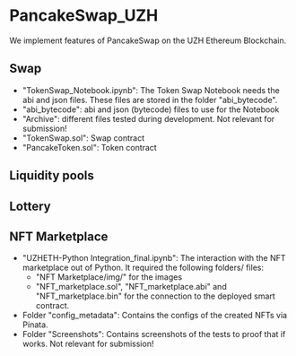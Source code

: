 # PancakeSwap_UZH
 We implement features of PancakeSwap on the UZH Ethereum Blockchain.


## Swap 
- "TokenSwap_Notebook.ipynb": The Token Swap Notebook needs the abi and json files. These files are stored in the folder "abi_bytecode". 
- "abi_bytecode": abi and json (bytecode) files to use for the Notebook 
- "Archive": different files tested during development. Not relevant for submission! 
- "TokenSwap.sol": Swap contract
- "PancakeToken.sol": Token contract

## Liquidity pools

## Lottery


## NFT Marketplace
- "UZHETH-Python Integration_final.ipynb": The interaction with the NFT marketplace out of Python. It required the following folders/ files: 
  - "NFT Marketplace/img/" for the images
  - "NFT_marketplace.sol", "NFT_marketplace.abi" and "NFT_marketplace.bin" for the connection to the deployed smart contract.
- Folder "config_metadata": Contains the configs of the created NFTs via Pinata.
- Folder "Screenshots": Contains screenshots of the tests to proof that if works. Not relevant for submission! 
